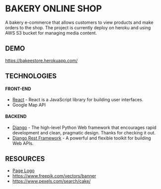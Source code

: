 # BAKERY ONLINE SHOP
A bakery e-commerce that allows customers to view products and make orders to the shop.
The project is currently deploy on heroku and using  AWS S3 bucket for managing media content.
## DEMO
https://bakeestore.herokuapp.com/
## TECHNOLOGIES
#### FRONT-END
- [React](https://github.com/facebook/react) - React is a JavaScript library for building user interfaces.
- Google Map API
#### BACKEND
- [Django](https://github.com/django/django) - The high-level Python Web framework that encourages rapid development and clean, pragmatic design. Thanks for checking it out.
- [Django Rest Framework](https://github.com/encode/django-rest-framework) - A powerful and flexible toolkit for building Web APIs.
## RESOURCES
- [Page Logo](https://www.flaticon.com/authors/good-ware)
- https://www.freepik.com/vectors/banner
- https://www.pexels.com/search/cake/
